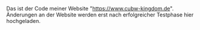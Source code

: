 Das ist der Code meiner Website "https://www.cubw-kingdom.de".
Änderungen an der Website werden erst nach erfolgreicher Testphase hier hochgeladen.
